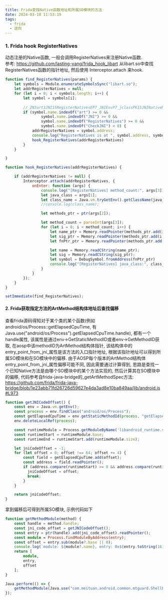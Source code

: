 ```yaml
---
title: Frida查找Native函数地址和所属SO模块的方法
date: 2024-03-18 11:53:19
tags:
  - frida
  - 逆向
---
```



### 1. Frida hook RegisterNatives
动态注册的Native函数, 一般会调用RegisterNatives来注册Native函数.  
参考: https://github.com/lasting-yang/frida_hook_libart
从libart.so中查找RegisterNatives函数的指针地址, 然后使用 Interceptor.attach 来hook.
```javascript
function find_RegisterNatives(params) {
    let symbols = Module.enumerateSymbolsSync("libart.so");
    let addrRegisterNatives = null;
    for (let i = 0; i < symbols.length; i++) {
        let symbol = symbols[i];
        
        //_ZN3art3JNI15RegisterNativesEP7_JNIEnvP7_jclassPK15JNINativeMethodi
        if (symbol.name.indexOf("art") >= 0 &&
                symbol.name.indexOf("JNI") >= 0 && 
                symbol.name.indexOf("RegisterNatives") >= 0 && 
                symbol.name.indexOf("CheckJNI") < 0) {
            addrRegisterNatives = symbol.address;
            console.log("RegisterNatives is at ", symbol.address, symbol.name);
            hook_RegisterNatives(addrRegisterNatives)
        }
    }

}

function hook_RegisterNatives(addrRegisterNatives) {

    if (addrRegisterNatives != null) {
        Interceptor.attach(addrRegisterNatives, {
            onEnter: function (args) {
                console.log("[RegisterNatives] method_count:", args[3]);
                let java_class = args[1];
                let class_name = Java.vm.tryGetEnv().getClassName(java_class);
                //console.log(class_name);

                let methods_ptr = ptr(args[2]);

                let method_count = parseInt(args[3]);
                for (let i = 0; i < method_count; i++) {
                    let name_ptr = Memory.readPointer(methods_ptr.add(i * Process.pointerSize * 3));
                    let sig_ptr = Memory.readPointer(methods_ptr.add(i * Process.pointerSize * 3 + Process.pointerSize));
                    let fnPtr_ptr = Memory.readPointer(methods_ptr.add(i * Process.pointerSize * 3 + Process.pointerSize * 2));

                    let name = Memory.readCString(name_ptr);
                    let sig = Memory.readCString(sig_ptr);
                    let symbol = DebugSymbol.fromAddress(fnPtr_ptr)
                    console.log("[RegisterNatives] java_class:", class_name, "name:", name, "sig:", sig, "fnPtr:", fnPtr_ptr,  " fnOffset:", symbol, " callee:", DebugSymbol.fromAddress(this.returnAddress));
                }
            }
        });
    }
}

setImmediate(find_RegisterNatives);
```

#### 2. Frida获取指定方法的ArtMethod结构体地址后查找偏移
查看frida源码得知对于某个类的某个函数(例如android/os/Process::getElapsedCpuTime, 有Java.use("android/os/Process").getElapsedCpuTime.handle), 都有一个handle属性, 该属性是通过env->GetStaticMethodID或者env->GetMethodID获取,
在aosp中该methodID为ArtMethod结构体指针, 该结构体中的entry_point_from_jni_属性是该方法的入口指针地址, 根据该指针地址可以得到所属SO模块和在SO模块中的偏移.
由于AOSP每个版本的ArtMethod结构体entry_point_from_jni_属性偏移可能不同, 因此需要通过计算得到, 思路是查找一个已知Native方法是由哪个SO模块中的某个方法实现的, 然后计算其在SO模块中的偏移, 代码参考自frida-java-bridge的_getArtMethodSpec方法: https://github.com/frida/frida-java-bridge/blob/1e23abb71fd26726d59627e4da3ad8e10ba849aa/lib/android.js#L973

```typescript
function getJNICodeOffset() {
    const env = Java.vm.getEnv();
    const process = env.findClass("android/os/Process");
    const getElapsedCpuTime = env.getStaticMethodId(process, "getElapsedCpuTime", "()J");
    env.deleteLocalRef(process);

    const runtimeModule = Process.getModuleByName('libandroid_runtime.so');
    const runtimeStart = runtimeModule.base;
    const runtimeEnd = runtimeStart.add(runtimeModule.size);

    let jniCodeOffset = -1;
    for (let offset = 0; offset !== 64; offset += 4) {
        const field = getElapsedCpuTime.add(offset);
        const address = field.readPointer();
        if (address.compare(runtimeStart) >= 0 && address.compare(runtimeEnd) < 0) {
          jniCodeOffset = offset;
          break;
        }
    }

    return jniCodeOffset;
}
```
拿到偏移后可得到所属SO模块, 示例代码如下
```typescript
function getMethodModule(method) {
    const handle = method.handle;
    const jni_code_offset = getJNICodeOffset();
    const entry = ptr(handle).add(jni_code_offset).readPointer();
    const module = Process.findModuleByAddress(entry);
    const offset = entry.sub(module?.base || 0);
    console.log(`module: ${module?.name}, entry: 0x${entry.toString(16)}, offset: 0x${offset.toString(16)}`);
    return [
        module,
        entry,
        offset
    ];
}

Java.perform(() => {
    getMethodModule(Java.use("com.meituan.android.common.mtguard.ShellBridge").main);
});
```